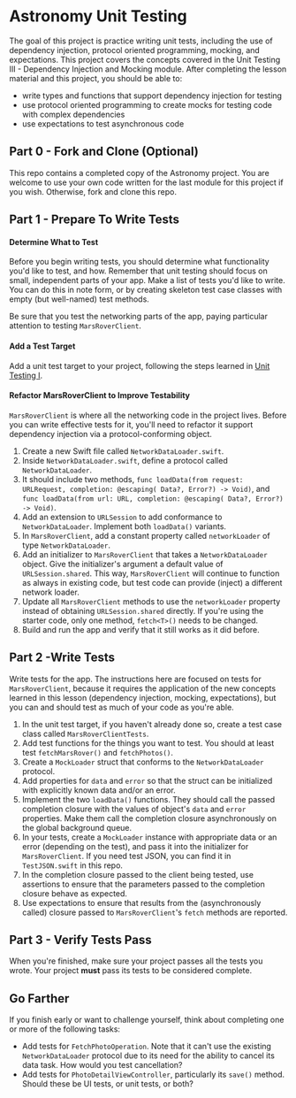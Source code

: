 # Astronomy Unit Testing

The goal of this project is practice writing unit tests, including the use of dependency injection, protocol oriented programming, mocking, and expectations. This project covers the concepts covered in the Unit Testing III - Dependency Injection and Mocking module. After completing the lesson material and this project, you should be able to:

- write types and functions that support dependency injection for testing
- use protocol oriented programming to create mocks for testing code with complex dependencies
- use expectations to test asynchronous code

## Part 0 - Fork and Clone (Optional)

This repo contains a completed copy of the Astronomy project. You are welcome to use your own code written for the last module for this project if you wish. Otherwise, fork and clone this repo.

## Part 1 - Prepare To Write Tests

#### Determine What to Test

Before you begin writing tests, you should determine what functionality you'd like to test, and how. Remember that unit testing should focus on small, independent parts of your app. Make a list of tests you'd like to write. You can do this in note form, or by creating skeleton test case classes with empty (but well-named) test methods.

Be sure that you test the networking parts of the app, paying particular attention to testing `MarsRoverClient`.

#### Add a Test Target

Add a unit test target to your project, following the steps learned in [Unit Testing I](https://learn.lambdaschool.com/ios/module/recfuveglad8xlwmr).

#### Refactor MarsRoverClient to Improve Testability

`MarsRoverClient` is where all the networking code in the project lives. Before you can write effective tests for it, you'll need to refactor it support dependency injection via a protocol-conforming object.

1. Create a new Swift file called `NetworkDataLoader.swift`.
2. Inside `NetworkDataLoader.swift`, define a protocol called `NetworkDataLoader`.
3. It should include two methods, `func loadData(from request: URLRequest, completion: @escaping( Data?, Error?) -> Void)`, and `func loadData(from url: URL, completion: @escaping( Data?, Error?) -> Void)`.
4. Add an extension to `URLSession` to add conformance to `NetworkDataLoader`. Implement both `loadData()` variants.
5. In `MarsRoverClient`, add a constant property called `networkLoader` of type `NetworkDataLoader`.
6. Add an initializer to `MarsRoverClient` that takes a `NetworkDataLoader` object. Give the initializer's argument a default value of `URLSession.shared`. This way, `MarsRoverClient` will continue to function as always in existing code, but test code can provide (inject) a different network loader.
7. Update all `MarsRoverClient` methods to use the `networkLoader` property instead of obtaining `URLSession.shared` directly. If you're using the starter code, only one method, `fetch<T>()` needs to be changed.
8. Build and run the app and verify that it still works as it did before.

## Part 2 -Write Tests

Write tests for the app. The instructions here are focused on tests for `MarsRoverClient`, because it requires the application of the new concepts learned in this lesson (dependency injection, mocking, expectations), but you can and should test as much of your code as you're able.

1. In the unit test target, if you haven't already done so, create a test case class called `MarsRoverClientTests`.
2. Add test functions for the things you want to test. You should at least test `fetchMarsRover()` and `fetchPhotos()`.
3. Create a `MockLoader` struct that conforms to the `NetworkDataLoader` protocol.
4. Add properties for `data` and `error` so that the struct can be initialized with explicitly known data and/or an error.
5. Implement the two `loadData()` functions. They should call the passed completion closure with the values of object's `data` and `error` properties. Make them call the completion closure asynchronously on the global background queue.
6. In your tests, create a `MockLoader` instance with appropriate data or an error (depending on the test), and pass it into the initializer for `MarsRoverClient`. If you need test JSON, you can find it in `TestJSON.swift` in this repo.
7. In the completion closure passed to the client being tested, use assertions to ensure that the parameters passed to the completion closure behave as expected.
8. Use expectations to ensure that results from the (asynchronously called) closure passed to `MarsRoverClient`'s `fetch` methods are reported.

## Part 3 - Verify Tests Pass

When you're finished, make sure your project passes all the tests you wrote. Your project **must** pass its tests to be considered complete.

## Go Farther

If you finish early or want to challenge yourself, think about completing one or more of the following tasks:

- Add tests for `FetchPhotoOperation`. Note that it can't use the existing `NetworkDataLoader` protocol due to its need for the ability to cancel its data task. How would you test cancellation?
- Add tests for `PhotoDetailViewController`, particularly its `save()` method. Should these be UI tests, or unit tests, or both?
